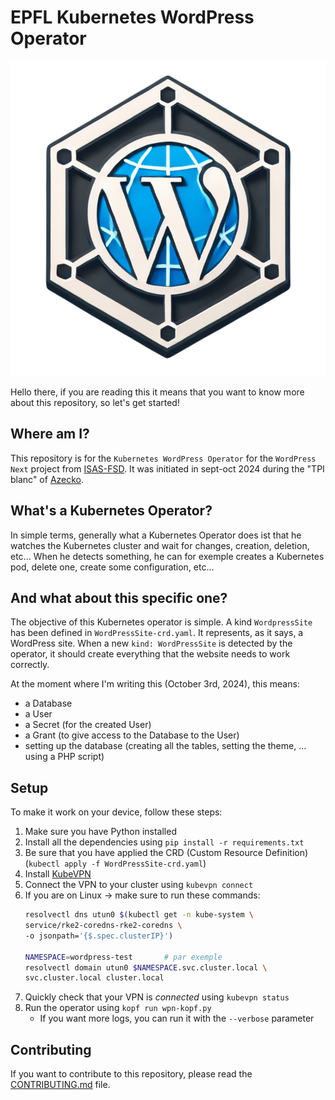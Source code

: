 # EPFL Kubernetes WordPress Operator

![EKWO Logo](https://github.com/epfl-si/wp-operator/blob/main/images/WPO-no-bg.png?raw=true)

Hello there, if you are reading this it means that you want to know more
about this repository, so let's get started!


## Where am I?

This repository is for the `Kubernetes WordPress Operator` for the `WordPress
Next` project from [ISAS-FSD].
It was initiated in sept-oct 2024 during the "TPI blanc" of [Azecko].


## What's a Kubernetes Operator?

In simple terms, generally what a Kubernetes Operator does ist that he watches
the Kubernetes cluster and wait for changes, creation, deletion, etc...
When he detects something, he can for exemple creates a Kubernetes pod,
delete one, create some configuration, etc...


## And what about this specific one?

The objective of this Kubernetes operator is simple.
A kind `WordpressSite` has been defined in `WordPressSite-crd.yaml`. It
represents, as it says, a WordPress site.
When a new `kind: WordPressSite` is detected by the operator, it should create
everything that the website needs to work correctly.

At the moment where I'm writing this (October 3rd, 2024), this means:
  - a Database
  - a User
  - a Secret (for the created User)
  - a Grant (to give access to the Database to the User)
  - setting up the database (creating all the tables, setting the theme, ...
    using a PHP script)


## Setup

To make it work on your device, follow these steps:
1. Make sure you have Python installed
2. Install all the dependencies using `pip install -r requirements.txt`
3. Be sure that you have applied the CRD (Custom Resource Definition) (`kubectl
   apply -f WordPressSite-crd.yaml`)
4. Install [KubeVPN]
5. Connect the VPN to your cluster using `kubevpn connect`
6. If you are on Linux → make sure to run these commands:
    ```bash
    resolvectl dns utun0 $(kubectl get -n kube-system \
    service/rke2-coredns-rke2-coredns \
    -o jsonpath='{$.spec.clusterIP}')

    NAMESPACE=wordpress-test       # par exemple
    resolvectl domain utun0 $NAMESPACE.svc.cluster.local \
    svc.cluster.local cluster.local
    ```
7. Quickly check that your VPN is _connected_ using `kubevpn status`
8. Run the operator using `kopf run wpn-kopf.py`
   - If you want more logs, you can run it with the `--verbose` parameter


## Contributing

If you want to contribute to this repository, please read the [CONTRIBUTING.md](CONTRIBUTING.md) file.

[ISAS-FSD]: https://go.epfl.ch/isas-fsd
[Azecko]: https://github.com/Azecko/
[KubeVPN]: https://www.kubevpn.cn/
